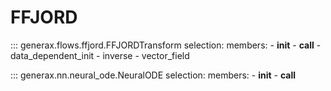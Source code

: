 # FFJORD

::: generax.flows.ffjord.FFJORDTransform
    selection:
        members:
            - __init__
            - __call__
            - data_dependent_init
            - inverse
            - vector_field

::: generax.nn.neural_ode.NeuralODE
    selection:
        members:
            - __init__
            - __call__